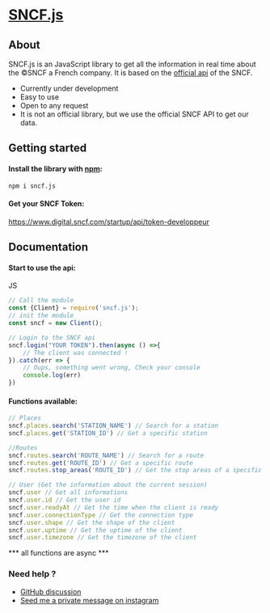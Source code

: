 # [SNCF.js](https://www.npmjs.com/package/sncf.js)

## About

SNCF.js is an JavaScript library to get all the information in real time about the ©SNCF a French company.
It is based on the [official api](https://www.digital.sncf.com/startup/api) of the SNCF.

- Currently under development
- Easy to use
- Open to any request
- It is not an official library, but we use the official SNCF API to get our data.


## Getting started

#### Install the library with [npm](https://www.npmjs.com/):

```sh-session
npm i sncf.js
```

#### Get your SNCF Token:
https://www.digital.sncf.com/startup/api/token-developpeur

## Documentation

#### Start to use the api:
JS
```javascript
// Call the module
const {Client} = require('sncf.js');
// init the module
const sncf = new Client();

// Login to the SNCF api
sncf.login("YOUR TOKEN").then(async () =>{
    // The client was connected !
}).catch(err => {
    // Oups, something went wrong, Check your console
    console.log(err)
})
```

#### Functions available:

```javascript
// Places
sncf.places.search('STATION_NAME') // Search for a station
sncf.places.get('STATION_ID') // Get a specific station

//Routes
sncf.routes.search('ROUTE_NAME') // Search for a route
sncf.routes.get('ROUTE_ID') // Get a specific route
sncf.routes.stop_areas('ROUTE_ID') // Get the stop areas of a specific route

// User (Get the information about the current session)
sncf.user // Get all informations
sncf.user.id // Get the user id
sncf.user.readyAt // Get the time when the client is ready
sncf.user.connectionType // Get the connection type
sncf.user.shape // Get the shape of the client
sncf.user.uptime // Get the uptime of the client
sncf.user.timezone // Get the timezone of the client
```
*** all functions are async ***


### Need help ?
* [GitHub discussion](https://github.com/Alexis06030631/SNCF.js/discussions)
* [Seed me a private message on instagram](https://www.instagram.com/leko_system/)